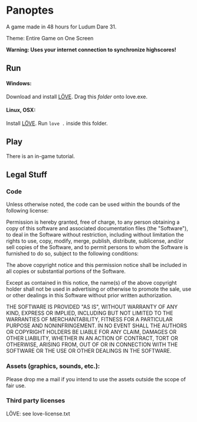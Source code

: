 # Panoptes

A game made in 48 hours for Ludum Dare 31.

Theme: Entire Game on One Screen

**Warning: Uses your internet connection to synchronize highscores!**

## Run

#### Windows:

Download and install [LÖVE](http://love2d.org/). Drag this *folder* onto love.exe.

#### Linux, OSX:

Install [LÖVE](http://love2d.org/). Run `love .` inside this folder.


## Play

There is an in-game tutorial.

## Legal Stuff

### Code

Unless otherwise noted, the code can be used within the bounds of the following license:

  Permission is hereby granted, free of charge, to any person obtaining a copy
  of this software and associated documentation files (the "Software"), to deal
  in the Software without restriction, including without limitation the rights
  to use, copy, modify, merge, publish, distribute, sublicense, and/or sell
  copies of the Software, and to permit persons to whom the Software is
  furnished to do so, subject to the following conditions:

  The above copyright notice and this permission notice shall be included in
  all copies or substantial portions of the Software.

  Except as contained in this notice, the name(s) of the above copyright holder
  shall not be used in advertising or otherwise to promote the sale, use or
  other dealings in this Software without prior written authorization.

  THE SOFTWARE IS PROVIDED "AS IS", WITHOUT WARRANTY OF ANY KIND, EXPRESS OR
  IMPLIED, INCLUDING BUT NOT LIMITED TO THE WARRANTIES OF MERCHANTABILITY,
  FITNESS FOR A PARTICULAR PURPOSE AND NONINFRINGEMENT. IN NO EVENT SHALL THE
  AUTHORS OR COPYRIGHT HOLDERS BE LIABLE FOR ANY CLAIM, DAMAGES OR OTHER
  LIABILITY, WHETHER IN AN ACTION OF CONTRACT, TORT OR OTHERWISE, ARISING FROM,
  OUT OF OR IN CONNECTION WITH THE SOFTWARE OR THE USE OR OTHER DEALINGS IN
  THE SOFTWARE.


### Assets (graphics, sounds, etc.):

Please drop me a mail if you intend to use the assets outside the scope of fair
use.

### Third party licenses

LÖVE: see love-license.txt

